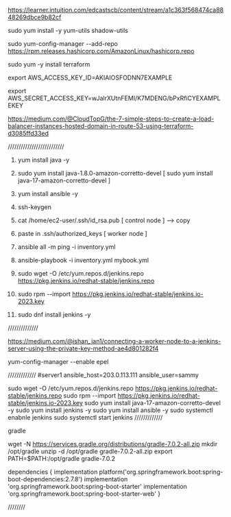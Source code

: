https://learner.intuition.com/edcastscb/content/stream/a1c363f568474ca8848269dbce9b82cf

sudo yum install -y yum-utils shadow-utils

sudo yum-config-manager --add-repo https://rpm.releases.hashicorp.com/AmazonLinux/hashicorp.repo

sudo yum -y install terraform

export AWS_ACCESS_KEY_ID=AKIAIOSFODNN7EXAMPLE

export AWS_SECRET_ACCESS_KEY=wJalrXUtnFEMI/K7MDENG/bPxRfiCYEXAMPLEKEY

https://medium.com/@CloudTopG/the-7-simple-steps-to-create-a-load-balancer-instances-hosted-domain-in-route-53-using-terraform-d3085ffd33ed

//////////////////////////



1. yum install java -y
2. sudo yum install java-1.8.0-amazon-corretto-devel   [ sudo yum install java-17-amazon-corretto-devel ]
3. yum install ansible -y

4. ssh-keygen

5.  cat /home/ec2-user/.ssh/id_rsa.pub [ control node ] --> copy
6.  paste in .ssh/authorized_keys  [ worker node ] 

7. ansible all   -m ping -i inventory.yml
8. ansible-playbook -i inventory.yml mybook.yml

9. sudo wget -O /etc/yum.repos.d/jenkins.repo https://pkg.jenkins.io/redhat-stable/jenkins.repo
10. sudo rpm --import https://pkg.jenkins.io/redhat-stable/jenkins.io-2023.key
11. sudo dnf install jenkins -y

//////////////

https://medium.com/@ishan_jan1/connecting-a-worker-node-to-a-jenkins-server-using-the-private-key-method-ae4d801282f4

yum-config-manager --enable epel

  /////////////
#server1 ansible_host=203.0.113.111 ansible_user=sammy  

sudo wget -O /etc/yum.repos.d/jenkins.repo https://pkg.jenkins.io/redhat-stable/jenkins.repo
sudo rpm --import https://pkg.jenkins.io/redhat-stable/jenkins.io-2023.key
sudo yum install java-17-amazon-corretto-devel -y
sudo yum install jenkins -y
sudo yum install ansible -y
sudo systemctl enabnle jenkins
sudo systemctl start jenkins
/////////////

gradle 

wget -N https://services.gradle.org/distributions/gradle-7.0.2-all.zip
mkdir /opt/gradle
unzip -d /opt/gradle gradle-7.0.2-all.zip
export PATH=$PATH:/opt/gradle gradle-7.0.2

dependencies {
    implementation platform('org.springframework.boot:spring-boot-dependencies:2.7.8')
	implementation 'org.springframework.boot:spring-boot-starter'
	implementation 'org.springframework.boot:spring-boot-starter-web'
}

////////

